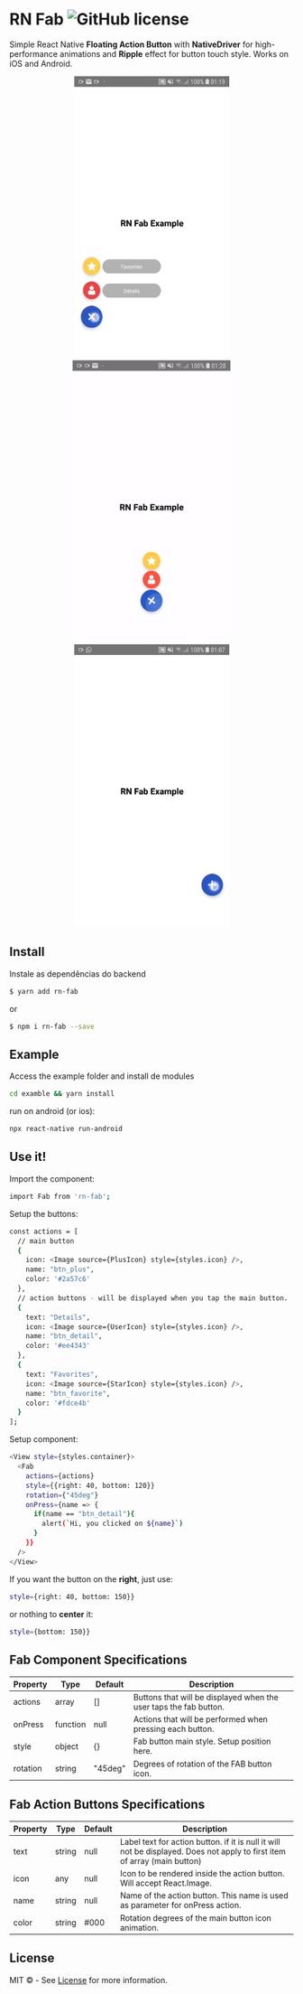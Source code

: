# RN Fab ![GitHub license](https://img.shields.io/badge/license-MIT-blue.svg)
Simple React Native <strong>Floating Action Button</strong> with <strong>NativeDriver</strong> for high-performance animations and <strong>Ripple</strong> effect for button touch style.
Works on iOS and Android.

<p align="center">
  <img height="500" src="./assets/left.gif">
  <img height="500" src="./assets/center.gif">
  <img height="500" src="./assets/right.gif">
</p>

##  Install

Instale as dependências do backend
```sh
$ yarn add rn-fab
```
or
```sh
$ npm i rn-fab --save
```

## Example
Access the example folder and install de modules
```sh
cd examble && yarn install
```
run on android (or ios):
```sh
npx react-native run-android
```

## Use it!

Import the component:
```sh
import Fab from 'rn-fab';
```
Setup the buttons:
```sh
const actions = [
  // main button
  {
    icon: <Image source={PlusIcon} style={styles.icon} />,
    name: "btn_plus",
    color: '#2a57c6'
  },
  // action buttons - will be displayed when you tap the main button.
  {
    text: "Details",
    icon: <Image source={UserIcon} style={styles.icon} />,
    name: "btn_detail",
    color: '#ee4343'
  },
  {
    text: "Favorites",
    icon: <Image source={StarIcon} style={styles.icon} />,
    name: "btn_favorite",
    color: '#fdce4b'
  }
];
```
Setup component:
```sh
<View style={styles.container}>
  <Fab
    actions={actions}
    style={{right: 40, bottom: 120}}
    rotation={"45deg"}
    onPress={name => {
      if(name == "btn_detail"){
        alert(`Hi, you clicked on ${name}`)
      }
    }}
  />
</View>
```
If you want the button on the <strong>right</strong>, just use:
```sh
style={right: 40, bottom: 150}}
```
or nothing to <strong>center</strong> it:
```sh
style={bottom: 150}}
```

## Fab Component Specifications

| Property | Type | Default | Description |
| -------- | ---- | ------- | ----------- |
| actions | array | [] | Buttons that will be displayed when the user taps the fab button. |
| onPress | function | null | Actions that will be performed when pressing each button. |
| style | object | {} | Fab button main style. Setup position here. | 
| rotation | string | "45deg" | Degrees of rotation of the FAB button icon. | 

## Fab Action Buttons Specifications

| Property | Type | Default | Description |
| -------- | ---- | ------- | ----------- |
| text | string | null | Label text for action button. if it is null it will not be displayed. Does not apply to first item of array (main button) |
| icon | any | null | Icon to be rendered inside the action button. Will accept React.Image. |
| name | string | null | Name of the action button. This name is used as parameter for onPress action. |
| color | string | #000 | Rotation degrees of the main button icon animation. | 

## License
MIT © - See [License](https://github.com/gusilveiramp/rn-fab/blob/master/LICENSE) for more information.
